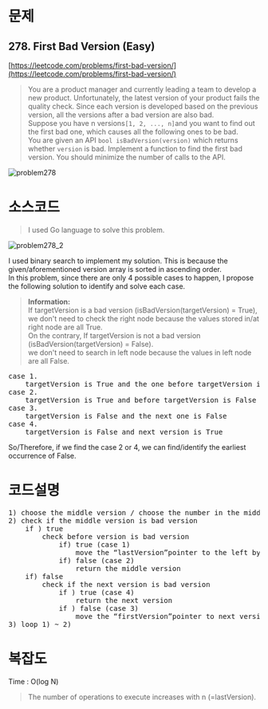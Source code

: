 # 문제
## 278. First Bad Version (Easy) 
[https://leetcode.com/problems/first-bad-version/](https://leetcode.com/problems/first-bad-version/)

> You are a product manager and currently leading a team to develop a new product. Unfortunately, the latest version of your product fails the quality check. Since each version is developed based on the previous version, all the versions after a bad version are also bad.<br>
Suppose you have n versions`[1, 2, ..., n]`and you want to find out the first bad one, which causes all the following ones to be bad.<br>
You are given an API `bool isBadVersion(version)` which returns whether `version` is bad. Implement a function to find the first bad version. You should minimize the number of calls to the API.

![problem278](https://user-images.githubusercontent.com/83600412/151668051-741af510-9257-4839-9463-293cc77309b9.PNG)

# 소스코드
> I used Go language to solve this problem.

![problem278_2](https://user-images.githubusercontent.com/83600412/151668369-bd65ff77-d423-4c10-b4c3-b4699c1e5d9d.PNG)

 I used binary search to implement my solution. This is because the given/aforementioned version array is sorted in ascending order.<br>
 In this problem, since there are only 4 possible cases to happen, I propose the following solution to identify and solve each case.<br>

> **Information:** <br>
If targetVersion is a bad version (isBadVersion(targetVersion) = True),<br>
we don't need to check the right node because the values stored in/at right node are all True.<br>
On the contrary, If targetVersion is not a bad version (isBadVersion(targetVersion) = False).<br>
we don't need to search in left node because the values in left node are all False.<br>

<pre>
case 1.
	targetVersion is True and the one before targetVersion is True
case 2.
	targetVersion is True and before targetVersion is False
case 3.
	targetVersion is False and the next one is False
case 4.
	targetVersion is False and next version is True
</pre>

So/Therefore, if we find the case 2 or 4, we can find/identify the earliest occurrence of False.

# 코드설명
<pre>
1) choose the middle version / choose the number in the middle of the version array.
2) check if the middle version is bad version
	if ) true
		check before version is bad version
			if) true (case 1)
				move the “lastVersion”pointer to the left by one
			if) false (case 2)
				return the middle version
	if) false
		check if the next version is bad version
			if ) true (case 4)
				return the next version
			if ) false (case 3)
				move the “firstVersion”pointer to next version
3) loop 1) ~ 2)
</pre>

# 복잡도
Time : O(log N)<br>
> The number of operations to execute increases with n (=lastVersion).

